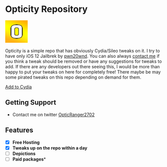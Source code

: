 # Opticity Repository

![Opticity Icon](https://raw.githubusercontent.com/Cvenos/opticity/master/CydiaIcon.png)

Opticity is a simple repo that has obviously Cydia/Sileo tweaks on it. I try to have only iOS 12 Jailbrek by [pwn20wnd](https://twitter.com/Pwn20wnd). You can also always [contact me](https://twitter.com/opticranger2702) if you think a tweak should be removed or have any suggestions for tweaks to add. If there are any developers out there seeing this, I would be more than happy to put your tweaks on here for completely free! There maybe be may some pirated tweaks on this repo depending on demand for them.


[Add to Cydia](cydia://url/https://cydia.saurik.com/api/share#?source=https://cvenos.github.io/opticity/)

## Getting Support
* Contact me on twitter [OpticRanger2702](https://twitter.com/opticranger2702)

## Features
- [x] **Free Hosting**
- [x] **Tweaks up on the repo within a day**
- [ ] **Depictions**
- [ ] **Paid packages***
